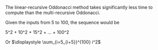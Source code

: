 The linear-recursive Oddonacci method takes significantly less time to compute than the 
multi-recursive Oddonacci. 

Given the inputs from 5 to 100, the sequence would be 

5^2 + 10^2 + 15^2 + ... + 100^2

Or $\displaystyle \sum_{i=5_{i+5}}^{100} i^2$